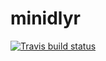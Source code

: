 # minidlyr

[![Travis build status](https://travis-ci.org/P-Bettega/minidlyr.svg?branch=master)](https://travis-ci.org/P-Bettega/minidlyr)